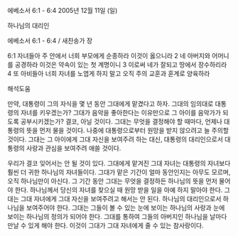 에베소서 6:1 - 6:4 
2005년 12월 11일 (일)

하나님의 대리인



에베소서 6:1 - 6:4 / 새찬송가  장


6:1 자녀들아 주 안에서 너희 부모에게 순종하라 이것이 옳으니라 2 네 아버지와 어머니를 공경하라 이것은 약속이 있는 첫 계명이니 3 이로써 네가 잘되고 땅에서 장수하리라 4 또 아비들아 너희 자녀를 노엽게 하지 말고 오직 주의 교훈과 훈계로 양육하라

해석도움





만약, 대통령이 그의 자식을 몇 년 동안 그대에게 맡겼다고 하자. 그대의 임의대로 대통령의 자녀를 키우겠는가? 그대가 음악을 좋아한다는 이유만으로 그 아이를 음악가가 되도록 공부시키겠는가? 결코, 아닐 것이다. 그대는 무엇을 결정해야 할 때마다, 언제나 대통령의 뜻을 먼저 물을 것이다. 나중에 대통령으로부터 원망을 받지 않으려고 늘 주의할 것이다. 그대는 그 아이에게 그대 자신을 보여주려 하는 대신, 대통령의 대리인으로서 대통령의 사랑과 관심을 보여주려 애쓸 것이다. 

우리가 결코 잊어서는 안 될 것이 있다. 그대에게 맡겨진 그대 자녀는 대통령의 자녀보다 훨씬 더 귀한 하나님의 자녀들이다. 그대가 맡은 기간이 얼마 동안인지는 아무도 모르며, 오직 하나님만이 아신다. 그 기간 동안 그대는 무엇을 결정하든 하나님의 뜻을 먼저 물어야 한다. 하나님께서 당신의 자녀를 찾으실 때 원망 받을 일을 아예 하지 말아야 한다. 그대는 그대 자녀에게 그대 자신을 보여주려고 해서는 안 된다. 하나님의 대리인으로서 하나님을 보여주어야 한다. 그대는 그들이 볼 수 있는 눈에 보이는 하나님의 사랑과 눈에 보이는 하나님의 정의가 되어야 한다. 그대를 통하여 그들의 아버지인 하나님을 날마다 만날 수 있게 해야 한다. 이것이 그대가 그대 자녀에게 줄 수 있는 참사랑이다.